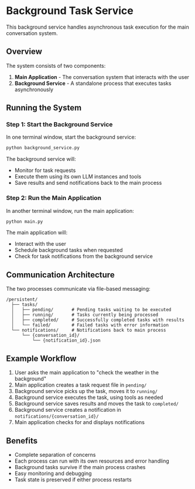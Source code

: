 # Background Task Service

This background service handles asynchronous task execution for the main conversation system.

## Overview

The system consists of two components:
1. **Main Application** - The conversation system that interacts with the user
2. **Background Service** - A standalone process that executes tasks asynchronously

## Running the System

### Step 1: Start the Background Service

In one terminal window, start the background service:

```bash
python background_service.py
```

The background service will:
- Monitor for task requests
- Execute them using its own LLM instances and tools
- Save results and send notifications back to the main process

### Step 2: Run the Main Application

In another terminal window, run the main application:

```bash
python main.py
```

The main application will:
- Interact with the user
- Schedule background tasks when requested
- Check for task notifications from the background service

## Communication Architecture

The two processes communicate via file-based messaging:

```
/persistent/
  ├── tasks/
  │   ├── pending/       # Pending tasks waiting to be executed
  │   ├── running/       # Tasks currently being processed 
  │   ├── completed/     # Successfully completed tasks with results
  │   └── failed/        # Failed tasks with error information
  └── notifications/     # Notifications back to main process
      └── {conversation_id}/
          └── {notification_id}.json
```

## Example Workflow

1. User asks the main application to "check the weather in the background"
2. Main application creates a task request file in `pending/`
3. Background service picks up the task, moves it to `running/`
4. Background service executes the task, using tools as needed
5. Background service saves results and moves the task to `completed/`
6. Background service creates a notification in `notifications/{conversation_id}/`
7. Main application checks for and displays notifications

## Benefits

- Complete separation of concerns
- Each process can run with its own resources and error handling
- Background tasks survive if the main process crashes
- Easy monitoring and debugging
- Task state is preserved if either process restarts